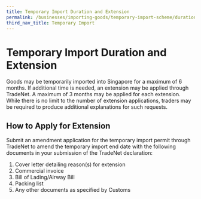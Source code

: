 ```yaml
---
title: Temporary Import Duration and Extension
permalink: /businesses/importing-goods/temporary-import-scheme/duration-and-extension
third_nav_title: Temporary Import 
---
```


# Temporary Import Duration and Extension

Goods may be temporarily imported into Singapore for a maximum of 6 months. If additional time is needed, an extension may be applied through TradeNet. A maximum of 3 months may be applied for each extension. While there is no limit to the number of extension applications, traders may be required to produce additional explanations for such requests.

## How to Apply for Extension

Submit an amendment application for the temporary import permit through TradeNet to amend the temporary import end date with the following documents in your submission of the TradeNet declaration:

1.  Cover letter detailing reason(s) for extension
2.  Commercial invoice
3.  Bill of Lading/Airway Bill
4.  Packing list
5.  Any other documents as specified by Customs
